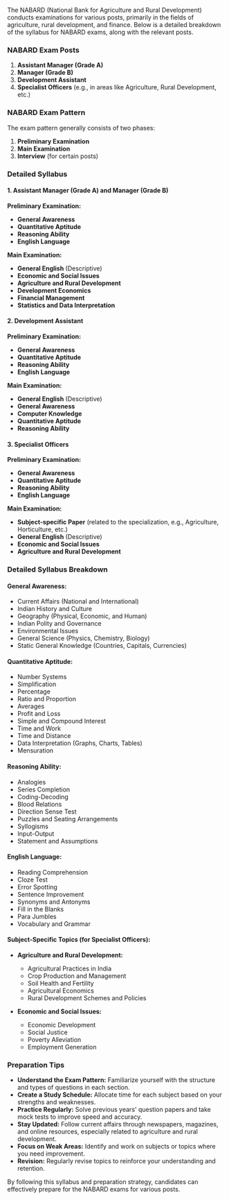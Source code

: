 The NABARD (National Bank for Agriculture and Rural Development) conducts examinations for various posts, primarily in the fields of agriculture, rural development, and finance. Below is a detailed breakdown of the syllabus for NABARD exams, along with the relevant posts.

### NABARD Exam Posts

1. **Assistant Manager (Grade A)**
2. **Manager (Grade B)**
3. **Development Assistant**
4. **Specialist Officers** (e.g., in areas like Agriculture, Rural Development, etc.)

### NABARD Exam Pattern

The exam pattern generally consists of two phases:

1. **Preliminary Examination**
2. **Main Examination**
3. **Interview** (for certain posts)

### Detailed Syllabus

#### 1. Assistant Manager (Grade A) and Manager (Grade B)

**Preliminary Examination:**
- **General Awareness**
- **Quantitative Aptitude**
- **Reasoning Ability**
- **English Language**

**Main Examination:**
- **General English** (Descriptive)
- **Economic and Social Issues**
- **Agriculture and Rural Development**
- **Development Economics**
- **Financial Management**
- **Statistics and Data Interpretation**

#### 2. Development Assistant

**Preliminary Examination:**
- **General Awareness**
- **Quantitative Aptitude**
- **Reasoning Ability**
- **English Language**

**Main Examination:**
- **General English** (Descriptive)
- **General Awareness**
- **Computer Knowledge**
- **Quantitative Aptitude**
- **Reasoning Ability**

#### 3. Specialist Officers

**Preliminary Examination:**
- **General Awareness**
- **Quantitative Aptitude**
- **Reasoning Ability**
- **English Language**

**Main Examination:**
- **Subject-specific Paper** (related to the specialization, e.g., Agriculture, Horticulture, etc.)
- **General English** (Descriptive)
- **Economic and Social Issues**
- **Agriculture and Rural Development**

### Detailed Syllabus Breakdown

#### General Awareness:
- Current Affairs (National and International)
- Indian History and Culture
- Geography (Physical, Economic, and Human)
- Indian Polity and Governance
- Environmental Issues
- General Science (Physics, Chemistry, Biology)
- Static General Knowledge (Countries, Capitals, Currencies)

#### Quantitative Aptitude:
- Number Systems
- Simplification
- Percentage
- Ratio and Proportion
- Averages
- Profit and Loss
- Simple and Compound Interest
- Time and Work
- Time and Distance
- Data Interpretation (Graphs, Charts, Tables)
- Mensuration

#### Reasoning Ability:
- Analogies
- Series Completion
- Coding-Decoding
- Blood Relations
- Direction Sense Test
- Puzzles and Seating Arrangements
- Syllogisms
- Input-Output
- Statement and Assumptions

#### English Language:
- Reading Comprehension
- Cloze Test
- Error Spotting
- Sentence Improvement
- Synonyms and Antonyms
- Fill in the Blanks
- Para Jumbles
- Vocabulary and Grammar

#### Subject-Specific Topics (for Specialist Officers):
- **Agriculture and Rural Development:**
  - Agricultural Practices in India
  - Crop Production and Management
  - Soil Health and Fertility
  - Agricultural Economics
  - Rural Development Schemes and Policies

- **Economic and Social Issues:**
  - Economic Development
  - Social Justice
  - Poverty Alleviation
  - Employment Generation

### Preparation Tips

- **Understand the Exam Pattern:** Familiarize yourself with the structure and types of questions in each section.
- **Create a Study Schedule:** Allocate time for each subject based on your strengths and weaknesses.
- **Practice Regularly:** Solve previous years' question papers and take mock tests to improve speed and accuracy.
- **Stay Updated:** Follow current affairs through newspapers, magazines, and online resources, especially related to agriculture and rural development.
- **Focus on Weak Areas:** Identify and work on subjects or topics where you need improvement.
- **Revision:** Regularly revise topics to reinforce your understanding and retention.

By following this syllabus and preparation strategy, candidates can effectively prepare for the NABARD exams for various posts.
